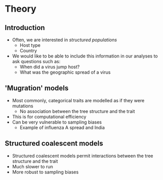# Theory

## Introduction

- Often, we are interested in *structured populations*
  - Host type
  - Country
- We would like to be able to include this information in our analyses to ask questions such as:
  - When did a virus jump host?
  - What was the geographic spread of a virus

## 'Mugration' models

- Most commonly, categorical traits are modelled as if they were mutations
  - No association between the tree structure and the trait
- This is for computational efficiency
- Can be very vulnerable to sampling biases
  - Example of influenza A spread and India

## Structured coalescent models

- Structured coalescent models permit interactions between the tree structure and the trait
- Much slower to run
- More robust to sampling biases

